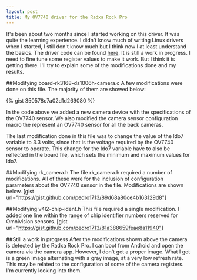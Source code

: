```yaml
---
layout: post
title: My OV7740 driver for the Radxa Rock Pro
---
```


It's been about two months since I started working on this driver.
It was quite the learning experience.
I didn't know much of writing Linux drivers when I started, I still don't know much but I think now I at least understand the basics.
The driver code can be found [here](https://github.com/pedro1713/7740driver).
It is still a work in progress.
I need to fine tune some register values to make it work.
But I think it is getting there.
I'll try to explain some of the modifications done and my results.

##Modifying board-rk3168-ds1006h-camera.c
A few modifications were done on this file. The majority of them are showed below:
<script src="https://gist.github.com/pedro1713/89d68a80ce4b163129d8.js"></script>
{% gist 350578c7a02d1d269080 %}

In the code above we added a new camera device with the specifications of the OV7740 sensor. We also modified the camera sensor configuration macro the represent an OV7740 sensor for all the back cameras.

The last modification done in this file was to change the value of the ldo7 variable to 3.3 volts, since that is the voltage required by the OV7740 sensor to operate. This change for the ldo7 variable have to also be reflected in the board file, which sets the minimum and maximum values for ldo7. 

##Modifying rk_camera.h
The file rk_camera.h required a number of modifications. All of these were for the inclusion of configuration parameters about the OV7740 sensor in the file. Modifications are shown below.
[gist url="https://gist.github.com/pedro1713/89d68a80ce4b163129d8"]

##Modifying v4l2-chip-ident.h
This file required a single modification. I added one line within the range of chip identifier numbers reserved for Omnivision sensors.
[gist url="https://gist.github.com/pedro1713/81a388659feae8a11940"]

##Still a work in progress
After the modifications shown above the camera is detected by the Radxa Rock Pro. I can boot from Android and open the camera via the camera app. However, I don't get a proper image. What I get is a green image alternating with a gray image, at a very low refresh rate. This may be related to the configuration of some of the camera registers. I'm currently looking into them.


